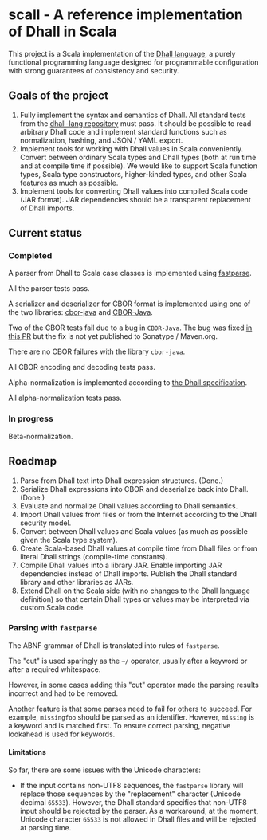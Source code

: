 # scall - A reference implementation of Dhall in Scala

This project is a Scala implementation of the [Dhall language](https://dhall-lang.org), a purely functional programming language designed for programmable configuration with strong guarantees of consistency and security.

## Goals of the project

1. Fully implement the syntax and semantics of Dhall. All standard tests from the [dhall-lang repository](https://github.com/dhall-lang/dhall-lang) must pass. It should be possible to read arbitrary Dhall code and implement standard functions such as normalization, hashing, and JSON / YAML export.
2. Implement tools for working with Dhall values in Scala conveniently. Convert between ordinary Scala types and Dhall types (both at run time and at compile time if possible). We would like to support Scala function types, Scala type constructors, higher-kinded types, and other Scala features as much as possible.
3. Implement tools for converting Dhall values into compiled Scala code (JAR format). JAR dependencies should be a transparent replacement of Dhall imports.

## Current status

### Completed

A parser from Dhall to Scala case classes is implemented using [fastparse](https://github.com/com-lihaoyi/fastparse).

All the parser tests pass.

A serializer and deserializer for CBOR format is implemented using one of the two libraries: [cbor-java](https://github.com/c-rack/cbor-java) and [CBOR-Java](https://github.com/peteroupc/CBOR-Java). 

Two of the CBOR tests fail due to a bug in `CBOR-Java`. The bug was fixed [in this PR](https://github.com/peteroupc/CBOR-Java/pull/25) but the fix is not yet published to Sonatype / Maven.org.

There are no CBOR failures with the library `cbor-java`.

All CBOR encoding and decoding tests pass.

Alpha-normalization is implemented according to [the Dhall specification](https://github.com/dhall-lang/dhall-lang/blob/master/standard/alpha-normalization.md).

All alpha-normalization tests pass.

### In progress

Beta-normalization.

## Roadmap

1. Parse from Dhall text into Dhall expression structures. (Done.)
2. Serialize Dhall expressions into CBOR and deserialize back into Dhall. (Done.)
3. Evaluate and normalize Dhall values according to Dhall semantics.
4. Import Dhall values from files or from the Internet according to the Dhall security model.
5. Convert between Dhall values and Scala values (as much as possible given the Scala type system).
6. Create Scala-based Dhall values at compile time from Dhall files or from literal Dhall strings (compile-time constants).
7. Compile Dhall values into a library JAR. Enable importing JAR dependencies instead of Dhall imports. Publish the Dhall standard library and other libraries as JARs.
8. Extend Dhall on the Scala side (with no changes to the Dhall language definition) so that certain Dhall types or values may be interpreted via custom Scala code.

### Parsing with `fastparse`

The ABNF grammar of Dhall is translated into rules of `fastparse`.

The "cut" is used sparingly as the `~/` operator, usually after a keyword or after a required whitespace.

However, in some cases adding this "cut" operator made the parsing results incorrect and had to be removed.

Another feature is that some parses need to fail for others to succeed. For example, `missingfoo` should be parsed as an identifier. However, `missing` is a keyword and is matched first. To ensure correct parsing, negative lookahead is used for keywords. 

#### Limitations

So far, there are some issues with the Unicode characters:

- If the input contains non-UTF8 sequences, the `fastparse` library will replace those sequences by the "replacement" character (Unicode decimal `65533`). However, the Dhall standard specifies that non-UTF8 input should be rejected by the parser. As a workaround, at the moment, Unicode character `65533` is not allowed in Dhall files and will be rejected at parsing time.
